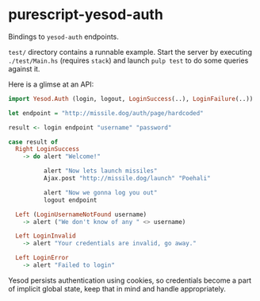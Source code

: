 # purescript-yesod-auth

Bindings to `yesod-auth` endpoints.

`test/` directory contains a runnable example. Start the server by executing
`./test/Main.hs` (requires `stack`) and launch `pulp test` to do some queries
against it.

Here is a glimse at an API:

```haskell
import Yesod.Auth (login, logout, LoginSuccess(..), LoginFailure(..))

let endpoint = "http://missile.dog/auth/page/hardcoded"

result <- login endpoint "username" "password"

case result of
  Right LoginSuccess
    -> do alert "Welcome!"

          alert "Now lets launch missiles"
          Ajax.post "http://missile.dog/launch" "Poehali"

          alert "Now we gonna log you out"
          logout endpoint

  Left (LoginUsernameNotFound username)
    -> alert ("We don't know of any " <> username)

  Left LoginInvalid
    -> alert "Your credentials are invalid, go away."

  Left LoginError
    -> alert "Failed to login"

```

Yesod persists authentication using cookies, so credentials become a part of
implicit global state, keep that in mind and handle appropriately.

